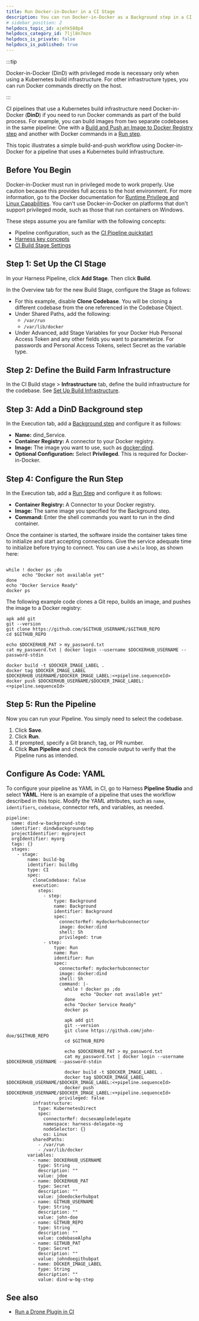 ```yaml
---
title: Run Docker-in-Docker in a CI Stage
description: You can run Docker-in-Docker as a Background step in a CI Stage.
# sidebar_position: 2
helpdocs_topic_id: ajehk588p4
helpdocs_category_id: 7ljl8n7mzn
helpdocs_is_private: false
helpdocs_is_published: true
---
```


:::tip

Docker-in-Docker (DinD) with privileged mode is necessary only when using a Kubernetes build infrastructure. For other infrastructure types, you can run Docker commands directly on the host.

:::

CI pipelines that use a Kubernetes build infrastructure need Docker-in-Docker (**DinD**) if you need to run Docker commands as part of the build process. For example, you can build images from two separate codebases in the same pipeline: One with a [Build and Push an Image to Docker Registry step](../../ci-technical-reference/build-and-push-to-docker-hub-step-settings.md) and another with Docker commands in a [Run step](../../ci-technical-reference/run-step-settings.md).

This topic illustrates a simple build-and-push workflow using Docker-in-Docker for a pipeline that uses a Kubernetes build infrastructure.

## Before You Begin

Docker-in-Docker must run in privileged mode to work properly. Use caution because this provides full access to the host environment. For more information, go to the Docker documentation for [Runtime Privilege and Linux Capabilities](https://docs.docker.com/engine/reference/run/#runtime-privilege-and-linux-capabilities). You can't use Docker-in-Docker on platforms that don't support privileged mode, such as those that run containers on Windows.

These steps assume you are familiar with the following concepts:

* Pipeline configuration, such as the [CI Pipeline quickstart](../../ci-quickstarts/ci-pipeline-quickstart.md)
* [Harness key concepts](../../../getting-started/learn-harness-key-concepts.md)
* [CI Build Stage Settings](../../ci-technical-reference/ci-stage-settings.md)

## Step 1: Set Up the CI Stage

In your Harness Pipeline, click **Add Stage**. Then click **Build**.

In the Overview tab for the new Build Stage, configure the Stage as follows:

* For this example, disable **Clone Codebase**. You will be cloning a different codebase from the one referenced in the Codebase Object.
* Under Shared Paths, add the following:
	+ `/var/run`
	+ `/var/lib/docker`
* Under Advanced, add Stage Variables for your Docker Hub Personal Access Token and any other fields you want to parameterize. For passwords and Personal Access Tokens, select Secret as the variable type.

## Step 2: Define the Build Farm Infrastructure

In the CI Build stage > **Infrastructure** tab, define the build infrastructure for the codebase. See [Set Up Build Infrastructure](/docs/category/set-up-build-infrastructure).

## Step 3: Add a DinD Background step

In the Execution tab, add a [Background step](../../ci-technical-reference/background-step-settings.md) and configure it as follows:

* **Name:** dind_Service.
* **Container Registry:** A connector to your Docker registry.
* **Image:** The image you want to use, such as [docker:dind](https://hub.docker.com/_/docker).
* **Optional Configuration:** Select **Privileged**. This is required for Docker-in-Docker.

## Step 4: Configure the Run Step

In the Execution tab, add a [Run Step](../../ci-technical-reference/run-step-settings.md) and configure it as follows:

* **Container Registry:** A Connector to your Docker registry.
* **Image:** The same image you specified for the Background step.
* **Command:** Enter the shell commands you want to run in the dind container.

Once the container is started, the software inside the container takes time to initialize and start accepting connections. Give the service adequate time to initialize before trying to connect. You can use a `while` loop, as shown here:


```
  
while ! docker ps ;do   
      echo "Docker not available yet"  
done  
echo "Docker Service Ready"  
docker ps  

```
The following example code clones a Git repo, builds an image, and pushes the image to a Docker registry:


```
apk add git  
git --version  
git clone https://github.com/$GITHUB_USERNAME/$GITHUB_REPO  
cd $GITHUB_REPO  
  
echo $DOCKERHUB_PAT > my_password.txt  
cat my_password.txt | docker login --username $DOCKERHUB_USERNAME --password-stdin  
  
docker build -t $DOCKER_IMAGE_LABEL .  
docker tag $DOCKER_IMAGE_LABEL $DOCKERHUB_USERNAME/$DOCKER_IMAGE_LABEL:<+pipeline.sequenceId>  
docker push $DOCKERHUB_USERNAME/$DOCKER_IMAGE_LABEL:<+pipeline.sequenceId>
```
## Step 5: Run the Pipeline

Now you can run your Pipeline. You simply need to select the codebase.

1. Click **Save**.
2. Click **Run**.
3. If prompted, specify a Git branch, tag, or PR number.
4. Click **Run Pipeline** and check the console output to verify that the Pipeline runs as intended.

## Configure As Code: YAML

To configure your pipeline as YAML in CI, go to Harness **Pipeline Studio** and select **YAML**. Here is an example of a pipeline that uses the workflow described in this topic. Modify the YAML attributes, such as `name`, `identifiers`, `codebase`, connector refs, and variables, as needed.

```
pipeline:
  name: dind-w-background-step
  identifier: dindwbackgroundstep
  projectIdentifier: myproject
  orgIdentifier: myorg
  tags: {}
  stages:
    - stage:
        name: build-bg
        identifier: buildbg
        type: CI
        spec:
          cloneCodebase: false
          execution:
            steps:
              - step:
                  type: Background
                  name: Background
                  identifier: Background
                  spec:
                    connectorRef: mydockerhubconnector
                    image: docker:dind
                    shell: Sh
                    privileged: true
              - step:
                  type: Run
                  name: Run
                  identifier: Run
                  spec:
                    connectorRef: mydockerhubconnector
                    image: docker:dind
                    shell: Sh
                    command: |-
                      while ! docker ps ;do   
                            echo "Docker not available yet"  
                      done  
                      echo "Docker Service Ready"  
                      docker ps 

                      apk add git  
                      git --version  
                      git clone https://github.com/john-doe/$GITHUB_REPO  
                      cd $GITHUB_REPO  
                        
                      echo $DOCKERHUB_PAT > my_password.txt  
                      cat my_password.txt | docker login --username $DOCKERHUB_USERNAME --password-stdin  
                        
                      docker build -t $DOCKER_IMAGE_LABEL .  
                      docker tag $DOCKER_IMAGE_LABEL $DOCKERHUB_USERNAME/$DOCKER_IMAGE_LABEL:<+pipeline.sequenceId>  
                      docker push $DOCKERHUB_USERNAME/$DOCKER_IMAGE_LABEL:<+pipeline.sequenceId>
                    privileged: false
          infrastructure:
            type: KubernetesDirect
            spec:
              connectorRef: docsexampledelegate
              namespace: harness-delegate-ng
              nodeSelector: {}
              os: Linux
          sharedPaths:
            - /var/run
            - /var/lib/docker
        variables:
          - name: DOCKERHUB_USERNAME
            type: String
            description: ""
            value: jdoe
          - name: DOCKERHUB_PAT
            type: Secret
            description: ""
            value: jdoedockerhubpat
          - name: GITHUB_USERNAME
            type: String
            description: ""
            value: john-doe
          - name: GITHUB_REPO
            type: String
            description: ""
            value: codebaseAlpha
          - name: GITHUB_PAT
            type: Secret
            description: ""
            value: johndoegithubpat
          - name: DOCKER_IMAGE_LABEL
            type: String
            description: ""
            value: dind-w-bg-step

```

## See also

* [Run a Drone Plugin in CI](../use-drone-plugins/run-a-drone-plugin-in-ci.md)
